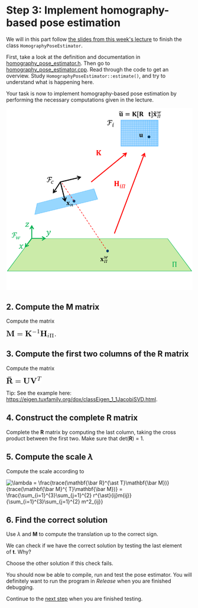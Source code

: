 # Step 3: Implement homography-based pose estimation
We will in this part follow [the slides from this week's lecture](https://www.uio.no/studier/emner/matnat/its/TEK5030/v23/lectures/09-single-view-geometry/) to finish the class `HomographyPoseEstimator`.

First, take a look at the definition and documentation in [homography_pose_estimator.h](../homography_pose_estimator.h). 
Then go to [homography_pose_estimator.cpp](../homography_pose_estimator.cpp). 
Read through the code to get an overview. 
Study `HomographyPoseEstimator::estimate()`, and try to understand what is happening here.

Your task is now to implement homography-based pose estimation by performing the necessary computations given in the lecture.

![Illustration of the homography-based pose estimation method](img/homography_pose_estimator.png)

## 2. Compute the **M** matrix
Compute the matrix

![\mathbf{M} = \mathbf{K} ^{-1} \mathbf{H}_{i\Pi}](img/math_formula-for-M.png)

## 3. Compute the first two columns of the **R** matrix
Compute the matrix

![\mathbf{\bar R}=\mathbf{UV}^T](img/math_formula-for-R_bar.png)

Tip: See the example here:   
https://eigen.tuxfamily.org/dox/classEigen_1_1JacobiSVD.html.

## 4. Construct the complete **R** matrix
Complete the **R** matrix by computing the last column, taking the cross product between the first two.
Make sure that det(**R**) = 1.

## 5. Compute the scale *&lambda;*
Compute the scale according to

![\lambda = \frac{trace(\mathbf{\bar R}^{\ast T}\mathbf{\bar M})}{trace(\mathbf{\bar M}^{ T}\mathbf{\bar M})}
  = \frac{\sum_{i=1}^{3}\sum_{j=1}^{2} r^{\ast}_{ij}m_{ij}}{\sum_{i=1}^{3}\sum_{j=1}^{2} m^2_{ij}}](img/math_scale.png)
  
## 6. Find the correct solution
Use *&lambda;* and **M** to compute the translation up to the correct sign.

We can check if we have the correct solution by testing the last element of **t**.
Why?

Choose the other solution if this check fails.

You should now be able to compile, run and test the pose estimator. 
You will definitely want to run the program in *Release* when you are finished debugging.

Continue to the [next step](4-implement-motion-only-bundle-adjustment.md) when you are finished testing.
